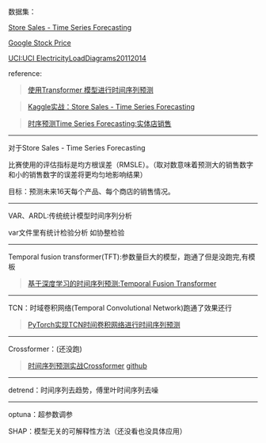 数据集：

[Store Sales - Time Series Forecasting](https://cloud.tencent.com/developer/article/2384397)

[Google Stock Price](https://www.kaggle.com/datasets/henryshan/google-stock-price)

[UCI:UCI ElectricityLoadDiagrams20112014](https://archive.ics.uci.edu/ml/machine-learning-databases/00321/LD2011_2014.txt.zip)

reference:
> [使用Transformer 模型进行时间序列预测](https://cloud.tencent.com/developer/article/2384397)

> [Kaggle实战：Store Sales - Time Series Forecasting](https://blog.csdn.net/weixin_43907802/article/details/122798776)

> [时序预测Time Series Forecasting:实体店销售](https://www.cnblogs.com/March7th/p/17289259.html)

---

对于Store Sales - Time Series Forecasting

比赛使用的评估指标是均方根误差（RMSLE）。（取对数意味着预测大的销售数字和小的销售数字的误差将更均匀地影响结果）

目标：预测未来16天每个产品、每个商店的销售情况。

---
VAR、ARDL:传统统计模型时间序列分析 

var文件里有统计检验分析 如协整检验

---
Temporal fusion transformer(TFT):参数量巨大的模型，跑通了但是没跑完,有模板
> [基于深度学习的时间序列预测:Temporal Fusion Transformer](https://blog.csdn.net/wjjc1017/article/details/135913845)

---
TCN：时域卷积网络(Temporal Convolutional Network)跑通了效果还行
> [PyTorch实现TCN时间卷积网络进行时间序列预测](https://blog.csdn.net/java1314777/article/details/134687303)

---
Crossformer：(还没跑)
> [时间序列预测实战Crossformer](https://blog.csdn.net/java1314777/article/details/134670578)
> [github](https://github.com/Thinklab-SJTU/Crossformer)

---
detrend：时间序列去趋势，傅里叶时间序列去噪

---
optuna：超参数调参

SHAP：模型无关的可解释性方法（还没看也没具体应用）
